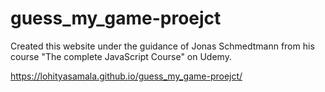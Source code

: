 # guess_my_game-proejct
Created this website under the guidance of Jonas Schmedtmann from his course "The complete JavaScript Course" on Udemy.

https://lohityasamala.github.io/guess_my_game-proejct/
